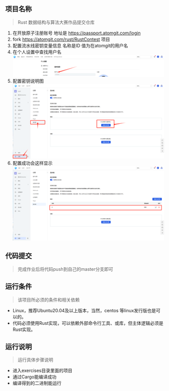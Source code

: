 ## 项目名称
> Rust 数据结构与算法大赛作品提交仓库 
1. 在开放原子注册账号 地址是 https://passport.atomgit.com/login
2. fork https://atomgit.com/rust/RustContest 项目
3. 配置流水线密钥变量信息 名称是ID 值为在atomgit的用户名
4. 在个人设置中查找用户名
    ![在个人设置中查找用户名](.assets/用户名.png)
5. 配置密钥说明图
    ![配置密钥说明图](.assets/配置密钥说明.png)
6. 配置成功会这样显示
    ![配置成功会这样显示](.assets/配置ID成功.png)

## 代码提交
> 完成作业后将代码push到自己的master分支即可

## 运行条件
> 该项目所必须的条件和相关依赖  
* Linux，推荐Ubuntu20.04及以上版本，当然，centos 等linux发行版也是可以的。
* 代码必须使用Rust实现，可以依赖外部命令行工具、或库，但主体逻辑必须是Rust实现。

## 运行说明
> 运行具体步骤说明
* 进入exercises目录里面的项目
* 通过Cargo能编译成功
* 编译得到的二进制能运行
